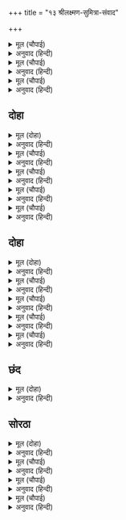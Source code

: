 +++
title = "१३ श्रीलक्ष्मण-सुमित्रा-संवाद"

+++


<details><summary>मूल (चौपाई)</summary>

हरषित हृदयँ मातु पहिं आए।  
मनहुँ अंध फिरि लोचन पाए॥  
जाइ जननि पगनायउ माथा।  
मनु रघुनंदन जानकि साथा॥
</details>

<details><summary>अनुवाद (हिन्दी)</summary>

तो आनंदाने सुमित्रा मातेकडे गेला. आंधळ्याला जणू पुन्हा डोळे मिळाले. त्याने आईला नमस्कार केला. पण त्याचे मन मात्र सीतारामांच्या ठायी होते.॥ २॥
</details>

<details><summary>मूल (चौपाई)</summary>

पूँछे मातु मलिनमन देखी।  
लखन कही सब कथा बिसेषी॥  
गई सहमिसुनि बचन कठोरा।  
मृगी देखि दव जनु चहु ओरा॥
</details>

<details><summary>अनुवाद (हिन्दी)</summary>

आईने उदासीनतेचे कारण विचारले, तेव्हा लक्ष्मणाने सर्व हकीगत सविस्तर सांगितली. सुमित्रा त्याचे ते कठोर बोलणे ऐकून घाबरून गेली. हरिणी ज्याप्रमाणे वनात सगळीकडे आग लागल्याचे पाहून घाबरते, तशी.॥ ३॥
</details>

<details><summary>मूल (चौपाई)</summary>

लखन लखेउ भाअनरथ आजू।  
एहिं सनेह बस करब अकाजू॥  
मागत बिदा सभय सकुचाहीं।  
जाइ संग बिधि कहिहि कि नाहीं॥
</details>

<details><summary>अनुवाद (हिन्दी)</summary>

आता अनर्थ होणार, असे लक्ष्मणाला दिसले. त्याला वाटले की, माता आता प्रेमामुळे काम बिघडवून टाकील, म्हणून तो निरोप मागताना भीतीने संकोचत होता. मनात विचार येत होता की, ‘हे विधात्या, आई श्रीरामांसोबत जायला अनुमती देईल की नाही?’॥ ४॥
</details>

## दोहा


<details><summary>मूल (दोहा)</summary>

समुझि सुमित्राँ राम सिय रूपु सुसीलु सुभाउ।  
नृप सनेहु लखि धुनेउ सिरु पापिनि दीन्ह कुदाउ॥ ७३॥
</details>

<details><summary>अनुवाद (हिन्दी)</summary>

सुमित्रेने श्रीरामाचे आणि सीतेचे सुंदर रूप, सुंदर शील आणि स्वभाव पाहून आणि त्यांच्यावरील महाराजांचे प्रेम पाहून डोके बडवून घेतले आणि म्हटले की, ‘पापिणी कैकेयीने दुष्ट डाव साधला.’॥ ७३॥
</details>

<details><summary>मूल (चौपाई)</summary>

धीरजु धरेउ कुअवसर जानी।  
सहज सुहृद बोली मृदु बानी॥  
तात तुम्हारि मातु बैदेही।  
पिता रामु सब भाँति सनेही॥
</details>

<details><summary>अनुवाद (हिन्दी)</summary>

परंतु वेळ चांगली नाही, असे पाहून तिने मन घट्ट केले आणि स्वभावतःच हित चिंतणारी सुमित्रा कोमल वाणीने लक्ष्मणाला म्हणाली, ‘बाळा! जानकी तुझी माता आहे आणि सर्वप्रकारे स्नेह करणारे श्रीरामचंद्र तुझे पिता आहेत, असे समज.॥ १॥
</details>

<details><summary>मूल (चौपाई)</summary>

अवधतहाँ जहँराम निवासू।  
तहँइँ दिवसु जहँ भानु प्रकासू॥  
जौं पै सीय रामु बन जाहीं।  
अवध तुम्हार काजु कछु नाहीं॥
</details>

<details><summary>अनुवाद (हिन्दी)</summary>

जिथे श्रीरामांचा निवास असेल, तेथेच अयोध्या आहे. जिथे सूर्यप्रकाश असतो, तिथे दिवस असतो. जर सीता-राम वनाला खरोखर जात असतील, तर अयोध्येमध्ये तुझे काही काम नाही.॥ २॥
</details>

<details><summary>मूल (चौपाई)</summary>

गुरपितु मातुबंधु सुर साईं।  
सेइअहिं सकल प्रान की नाईं॥  
रामुप्रान प्रिय जीवनजी के।  
स्वारथ रहित सखा सबही के॥
</details>

<details><summary>अनुवाद (हिन्दी)</summary>

गुरू, पिता, माता, बंधू, देव आणि स्वामी या सर्वांची सेवा आपल्या प्राणांसारखी केली पाहिजे. शिवाय श्रीरामचंद्र तर प्राणांहूनही प्रिय आहेत, हृदयाचे जीवन आहेत आणि सर्वांचे निःस्वार्थ सखा आहेत.॥ ३॥
</details>

<details><summary>मूल (चौपाई)</summary>

पूजनीयप्रियपरम जहाँ तें।  
सब मानिअहिं राम के नातें॥  
अस जियँ जानि संग बन जाहू।  
लेहु तात जग जीवन लाहू॥
</details>

<details><summary>अनुवाद (हिन्दी)</summary>

जगात जितके पूजनीय व परम प्रिय लोक आहेत, ते सर्व श्रीरामांच्या संबंधामुळेच पूज्य व प्रिय मानण्यास योग्य आहेत. हे लक्षात घेऊन मुला! त्यांच्याबरोबर वनात जा आणि जीवनामध्ये जगण्याचा लाभ मिळव.॥ ४॥
</details>

## दोहा


<details><summary>मूल (दोहा)</summary>

भूरि भाग भाजनु भयहु मोहि समेत बलि जाउँ।  
जौं तुम्हरें मन छाड़ि छलु कीन्ह राम पद ठाउँ॥ ७४॥
</details>

<details><summary>अनुवाद (हिन्दी)</summary>

मी तुझ्यावरून जीव ओवाळून टाकते. हे पुत्रा, माझ्यासह तू मोठा भाग्याचा ठरलास. तुझ्या चित्ताने निष्कपटपणे श्रीरामांच्या चरणी स्थान मिळविले आहे.॥ ७४॥
</details>

<details><summary>मूल (चौपाई)</summary>

पुत्रवती जुबती जग सोई।  
रघुपति भगतु जासु सुतु होई॥  
नतरुबाँझ भलिबादि बिआनी।  
राम बिमुख सुत तें हित जानी॥
</details>

<details><summary>अनुवाद (हिन्दी)</summary>

जगात तीच युवती खऱ्या अर्थी पुत्रवती होय, जिचा पुत्र श्रीरघुनाथांचा भक्त आहे. अन्यथा राम-विन्मुख पुत्रामुळे हित होईल, असे जिला वाटते त्यापेक्षा ती वांझ असणे चांगले. पशूप्रमाणे तिने पुत्राला प्रसवणे व्यर्थ होय.॥ १॥
</details>

<details><summary>मूल (चौपाई)</summary>

तुम्हरेहिं भाग रामु बन जाहीं।  
दूसर हेतु तात कछु नाहीं॥  
सकल सुकृतकरबड़फलु एहू।  
राम सीय पद सहज सनेहू॥
</details>

<details><summary>अनुवाद (हिन्दी)</summary>

तुझ्या भाग्यामुळे श्रीराम वनात जात आहेत. बाळा! दुसरे कोणतेही कारण नाही. श्रीसीतारामांच्या चरणी मनापासून प्रेम असणे, हेच संपूर्ण पुण्याचे सर्वांत मोठे फळ होय.॥ २॥
</details>

<details><summary>मूल (चौपाई)</summary>

रागु रोषु इरिषा मदु मोहू।  
जनि सपनेहुँ इन्ह के बस होहू॥  
सकल प्रकार बिकार बिहाई।  
मन क्रम बचन करेहु सेवकाई॥
</details>

<details><summary>अनुवाद (हिन्दी)</summary>

राग, द्वेष, ईर्ष्या, मद आणि मोह यांना स्वप्नातही बळी पडू नकोस.सर्व विकारांचा त्याग करून कायावाचामनाने श्रीसीतारामांची सेवा कर.॥ ३॥
</details>

<details><summary>मूल (चौपाई)</summary>

तुम्ह कहुँ बन सब भाँति सुपासू।  
सँग पितु मातु रामु सिय जासू॥  
जेहिं न रामु बन लहहिं कलेसू।  
सुत सोइ करेहु इहइ उपदेसू॥
</details>

<details><summary>अनुवाद (हिन्दी)</summary>

वनामध्ये तुला सर्व प्रकारे सुख आहे. तुझ्याबरोबर श्रीसीतारामरूप माता-पिता आहेत. हे पुत्रा, ज्यामुळे श्रीरामचंद्रांना वनात असताना क्लेश होणार नाहीत, असेच प्रयत्न कर, हाच माझा उपदेश आहे.॥ ४॥
</details>

## छंद


<details><summary>मूल (दोहा)</summary>

उपदेसु यहु जेहिं तात तुम्हरे राम सिय सुख पावहीं।  
पितु मातु प्रिय परिवार पुर सुख सुरति बन बिसरावहीं॥  
तुलसी प्रभुहि सिख देइ आयसु दीन्ह पुनि आसिष दई।  
रति होउ अबिरल अमल सिय रघुबीर पद नित नित नई॥
</details>

<details><summary>अनुवाद (हिन्दी)</summary>

मुला! तू, वनामध्ये श्रीसीतारामांची इतकी सेवा कर की, त्या सुखामुळे त्यांना पिता, माता, प्रिय परिवार आणि येथील सुखांचे विस्मरण होवो, हाच माझा उपदेश आहे.’ तुलसीदास म्हणतात की, सुमित्रेने अशा प्रकारे आपला प्रभू असलेल्या लक्ष्मणाला उपदेश करून वनास जाण्याची आज्ञा दिली. आणि आशीर्वाद दिला की, ‘श्रीसीता व श्रीरघुवीर यांच्या चरणी तुझे निर्मळ व प्रगाढ प्रेम नित्य वाढत राहो.’
</details>

## सोरठा


<details><summary>मूल (दोहा)</summary>

मातु चरन सिरु नाइ चले तुरत संकित हृदयँ।  
बागुर बिषम तोराइ मनहुँ भाग मृगु भाग बस॥ ७५॥
</details>

<details><summary>अनुवाद (हिन्दी)</summary>

मातेच्या चरणी मस्तक ठेवून मनातून मात्र आता कुठलेही विघ्न न येवो, म्हणून भीत भीत लक्ष्मण तेथून असा निघाला की, ज्याप्रमाणे नशिबाने एखादे हरीण कठीण जाळे तोडून पळते.॥ ७५॥
</details>

<details><summary>मूल (चौपाई)</summary>

गए लखनु जहँ जानकिनाथू।  
भे मन मुदित पाइ प्रिय साथू॥  
बंदि राम सिय चरन सुहाए।  
चले संग नृपमंदिर आए॥
</details>

<details><summary>अनुवाद (हिन्दी)</summary>

लक्ष्मण श्रीजानकीनाथांच्याकडे गेला आणि प्रिय व्यक्तींच्या सहवासामुळे मनातून प्रसन्न झाला. श्रीराम व सीता यांच्या चरणांना वंदन करून त्यांच्याबरोबरच निघून तो राजमहालात आला.॥ १॥
</details>

<details><summary>मूल (चौपाई)</summary>

कहहिं परसपर पुर नर नारी।  
भलि बनाइ बिधि बात बिगारी॥  
तन कृस मनदुखुबदन मलीने।  
बिकल मनहुँ माखी मधु छीने॥
</details>

<details><summary>अनुवाद (हिन्दी)</summary>

नगरातील स्त्री-पुरुष परस्पर म्हणत होते की, ‘विधात्याने पार वाटोळे केले.’ त्यांचे शरीर दुर्बल, मन दुःखी व मुख उदास झाले होते. मध काढून घेतल्यावर मधमाश्या व्याकूळ होतात, तसे ते व्याकूळ झाले होते.॥ २॥
</details>

<details><summary>मूल (चौपाई)</summary>

करमीजहिं सिरुधुनि पछिताहीं।  
जनु बिनु पंख बिहग अकुलाहीं॥  
भइ बड़ि भीरभूप दरबारा।  
बरनि न जाइ बिषादु अपारा॥
</details>

<details><summary>अनुवाद (हिन्दी)</summary>

सर्वजण हात चोळत होते आणि डोके बडवून घेत पश्चात्ताप करीत होते. राजद्वारावर मोठी गर्दी झाली होती. तेथे अपार विषाद पसरला होता. त्याचे वर्णन करणेच कठीण.॥ ३॥
</details>
